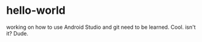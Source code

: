 # hello-world
working on how to use Android Studio and git need to be learned.
Cool. isn't it? Dude.

